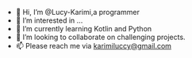 - 👋 Hi, I’m @Lucy-Karimi,a programmer
- 👀 I’m interested in ...
- 🌱 I’m currently learning Kotlin and Python
- 💞️ I’m looking to collaborate on challenging projects.
- 📫 Please reach me via karimiluccy@gmail.com

